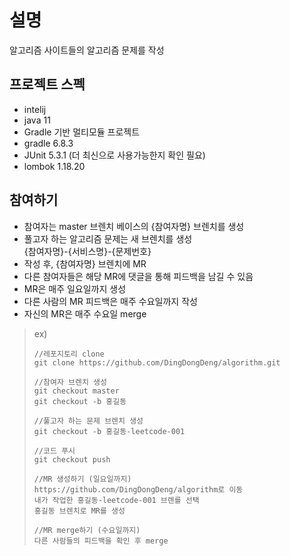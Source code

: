 # 설명
알고리즘 사이트들의 알고리즘 문제를 작성

## 프로젝트 스펙
 * intelij 
 * java 11
 * Gradle 기반 멀티모듈 프로젝트
 * gradle 6.8.3
 * JUnit 5.3.1 (더 최신으로 사용가능한지 확인 필요)
 * lombok 1.18.20
 
 
## 참여하기
 * 참여자는 master 브렌치 베이스의 {참여자명} 브렌치를 생성
 * 풀고자 하는 알고리즘 문제는 새 브렌치를 생성   
 {참여자명}-{서비스명}-{문제번호}
 * 작성 후, {참여자명} 브렌치에 MR
 * 다른 참여자들은 해당 MR에 댓글을 통해 피드백을 남길 수 있음
 * MR은 매주 일요일까지 생성
 * 다른 사람의 MR 피드백은 매주 수요일까지 작성
 * 자신의 MR은 매주 수요일 merge
 
>ex)
>   
> ````
> //레포지토리 clone
> git clone https://github.com/DingDongDeng/algorithm.git
> 
> //참여자 브렌치 생성
> git checkout master   
> git checkout -b 홍길동
> 
> //풀고자 하는 문제 브렌치 생성
> git checkout -b 홍길동-leetcode-001
> 
> //코드 푸시
> git checkout push
> 
> //MR 생성하기 (일요일까지)
> https://github.com/DingDongDeng/algorithm로 이동
> 내가 작업한 홍길동-leetcode-001 브렌를 선택
> 홍길동 브렌치로 MR를 생성 
> 
> //MR merge하기 (수요일까지)
> 다른 사람들의 피드백을 확인 후 merge
> ````
